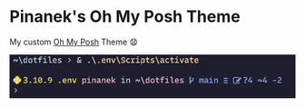 # Pinanek's Oh My Posh Theme

My custom [Oh My Posh](https://ohmyposh.dev) Theme 😧

![pinanek-oh-my-posh-custom-theme-preview](preview.png)
